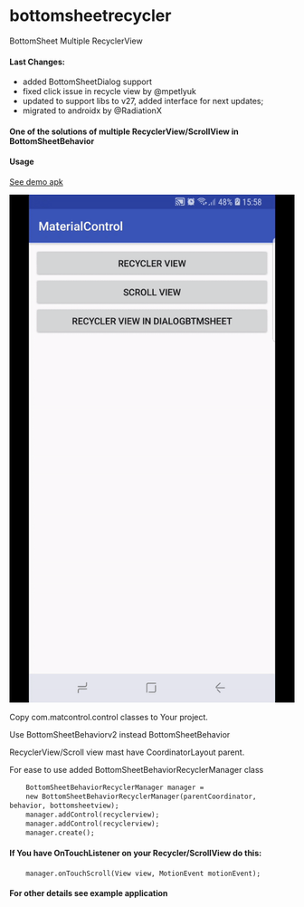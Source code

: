 # bottomsheetrecycler
BottomSheet Multiple RecyclerView

#### Last Changes:
 
 - added BottomSheetDialog support
 - fixed click issue in recycle view by @mpetlyuk
 - updated to support libs to  v27, added interface for next updates; 
 - migrated to androidx by @RadiationX

#### One of the solutions of multiple RecyclerView/ScrollView in BottomSheetBehavior
#### Usage

[See demo apk](demo_apk/app-debug.apk)

![Example:](gif_example/gifexample.gif)

Copy com.matcontrol.control classes to Your project.

Use BottomSheetBehaviorv2 instead BottomSheetBehavior

RecyclerView/Scroll view mast have CoordinatorLayout parent.

For ease to use added BottomSheetBehaviorRecyclerManager class



```
    BottomSheetBehaviorRecyclerManager manager = 
    new BottomSheetBehaviorRecyclerManager(parentCoordinator, behavior, bottomsheetview);
    manager.addControl(recyclerview);
    manager.addControl(recyclerview);
    manager.create();
```

#### If You have OnTouchListener on your Recycler/ScrollView do this:

```
    manager.onTouchScroll(View view, MotionEvent motionEvent); 
```


#### For other details see example application
